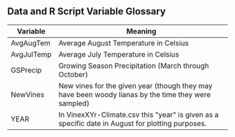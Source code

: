 ## Data and R Script Variable Glossary
| Variable | Meaning |
| -------- | ------- |
| AvgAugTem | Average August Temperature in Celsius |
| AvgJulTemp | Average July Temperature in Celsius |
| GSPrecip | Growing Season Precipitation (March through October) |
| NewVines | New vines for the given year (though they may have been woody lianas by the time they were sampled) |
| YEAR | In VinexXYr-Climate.csv this "year" is given as a specific date in August for plotting purposes. |
